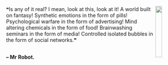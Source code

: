 ##

<img align="right" src="https://imgur.com/DzKoVGw.gif" width=19%/>

❝Is any of it real? I mean, look at this, look at it! A world built on fantasy! Synthetic emotions in the form of pills! Psychological warfare in the form of advertising! Mind altering chemicals in the form of food! Brainwashing seminars in the form of media! Controlled isolated bubbles in the form of social networks.❞

##

#### – Mr Robot.
